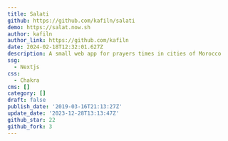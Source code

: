 ```yaml
---
title: Salati
github: https://github.com/kafiln/salati
demo: https://salat.now.sh
author: kafiln
author_link: https://github.com/kafiln
date: 2024-02-18T12:32:01.627Z
description: A small web app for prayers times in cities of Morocco
ssg:
  - Nextjs
css:
  - Chakra
cms: []
category: []
draft: false
publish_date: '2019-03-16T21:13:27Z'
update_date: '2023-12-28T13:13:47Z'
github_star: 22
github_fork: 3
---
```

